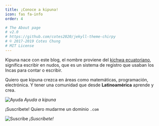 ```yaml
---
title: ¡Conoce a kipuna!
icon: fas fa-info
order: 4

# The About page
# v2.0
# https://github.com/cotes2020/jekyll-theme-chirpy
# © 2017-2019 Cotes Chung
# MIT License
---
```


Kipuna nace con este blog, el nombre proviene del [kichwa ecuatoriano](https://educacion.gob.ec/wp-content/uploads/downloads/2013/03/RK_diccionario_kichwa_castellano.pdf), significa escribir en nudos, que es un sistema de registro que usaban los Incas para contar o escribir. 

Quiero que kipuna crezca en áreas como matemáticas, programación, electrónica. Y tener una comunidad que desde **Latinoamérica** aprende y crea.

![Ayuda](https://res.cloudinary.com/dxh1bpaim/image/upload/c_scale,w_1366/v1633435688/kipunaEC/gifs/ayuda_wzmpvo.gif)
_Ayuda a kipuna_

¡Suscríbete! Quiero mudarme un dominio `.com`  

![Suscribe](https://res.cloudinary.com/dxh1bpaim/image/upload/c_scale,w_300/v1633435300/kipunaEC/gifs/ordeno_syb6hs.gif)
_¡Suscríbete!_

